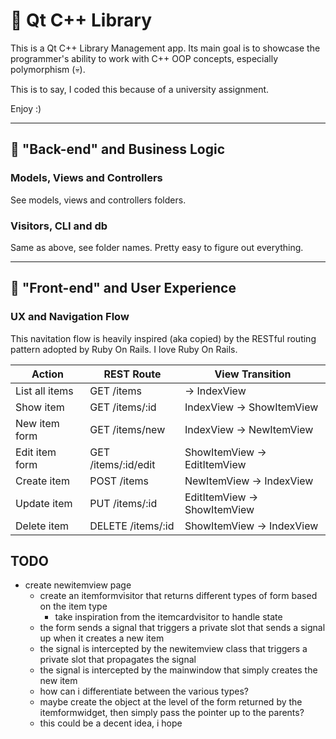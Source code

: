 # 💪 Qt C++ Library

This is a Qt C++ Library Management app. 
Its main goal is to showcase the programmer's ability to work with C++ OOP concepts, especially polymorphism (💀).

This is to say, I coded this because of a university assignment.

Enjoy :)

---

## 💼 "Back-end" and Business Logic

### Models, Views and Controllers

See models, views and controllers folders.

### Visitors, CLI and db

Same as above, see folder names. Pretty easy to figure out everything.

---

## 🎨 "Front-end" and User Experience

### UX and Navigation Flow

This navitation flow is heavily inspired (aka copied) by the RESTful routing pattern adopted by Ruby On Rails.
I love Ruby On Rails.

| Action            | REST Route           | View Transition                 |
|-------------------|----------------------|---------------------------------|
| List all items    | GET /items           | → IndexView                     |
| Show item         | GET /items/:id       | IndexView → ShowItemView        |
| New item form     | GET /items/new       | IndexView → NewItemView         |
| Edit item form    | GET /items/:id/edit  | ShowItemView → EditItemView     |
| Create item       | POST /items          | NewItemView → IndexView         |
| Update item       | PUT /items/:id       | EditItemView → ShowItemView     |
| Delete item       | DELETE /items/:id    | ShowItemView → IndexView        |

## TODO

- create newitemview page
    - create an itemformvisitor that returns different types of form based on the item type
        - take inspiration from the itemcardvisitor to handle state
    - the form sends a signal that triggers a private slot that sends a signal up when it creates a new item
    - the signal is intercepted by the newitemview class that triggers a private slot that propagates the signal
    - the signal is intercepted by the mainwindow that simply creates the new item
    - how can i differentiate between the various types?
    - maybe create the object at the level of the form returned by the itemformwidget, then simply pass the pointer up to the parents?
    - this could be a decent idea, i hope